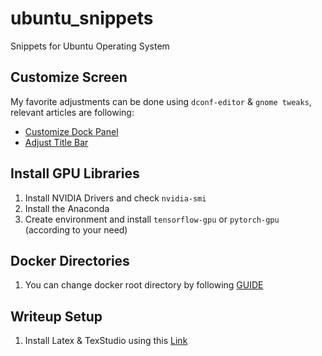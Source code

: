 # ubuntu_snippets
Snippets for Ubuntu Operating System

## Customize Screen
My favorite adjustments can be done using `dconf-editor` & `gnome tweaks`, relevant articles are following:
* [Customize Dock Panel](https://linuxconfig.org/how-to-customize-dock-panel-on-ubuntu-18-04-bionic-beaver-linux)
* [Adjust Title Bar](https://askubuntu.com/a/975432)

## Install GPU Libraries
1. Install NVIDIA Drivers and check `nvidia-smi`
2. Install the Anaconda
3. Create environment and install `tensorflow-gpu` or `pytorch-gpu` (according to your need)

## Docker Directories
1. You can change docker root directory by following [GUIDE](https://blog.adriel.co.nz/2018/01/25/change-docker-data-directory-in-debian-jessie)

## Writeup Setup
1. Install Latex & TexStudio using this [Link](https://linuxconfig.org/how-to-install-latex-on-ubuntu-18-04-bionic-beaver-linux)
